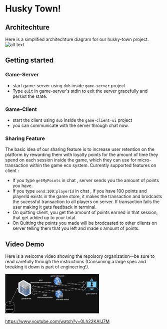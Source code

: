 # Husky Town!


## Architechture
Here is a simplified architechture diagram for our husky-town project.
![alt text](https://github.com/Fall23FSE/finalproject-swat/blob/main/husky_town_arch.png)

## Getting started

### Game-Server
- start game-server using ```dub``` inside ```game-server``` project
- Type ```quit``` in game-server's stdin to exit the server gracefully and persist the state.

### Game-Client
- start the client using ```dub``` inside the ```game-client-ui``` project
- you can communicate with the server through chat now.

### Sharing Feature
The basic idea of our sharing feature is to increase user retention on the platform by rewarding them with loyalty points for the amount of time they spend on each session inside the game, which they can use for micro-transaction within the game eco system.
Currently supported features on client :
- If you type ```getMyPoints``` in chat , server sends you the amount of points you have.
- If you type ```send:100:playerId``` in chat , if you have 100 points and playerId exists in the game store, it makes the transaction and brodcasts the sucessful transaction to all players on server. If transaction fails the user making it gets feedback in terminal.
- On quitting client, you get the amount of points earned in that session, that get added up to your total.
- On Quitting the points you made will be brodcasted to other clients on server telling them that you left and made x amount of points.

## Video Demo
Here is a welcome video showing the repoisory organization--be sure to read carefully through the instructions (Consuming a large spec and breaking it down is part of engineering!).

<a href="https://www.youtube.com/watch?v=paOKmCxV8wg">
<img src="husky_town_arch.png" alt="Click for final project video" width="300"/>
</a>

https://www.youtube.com/watch?v=0Lh22KAIJ7M





